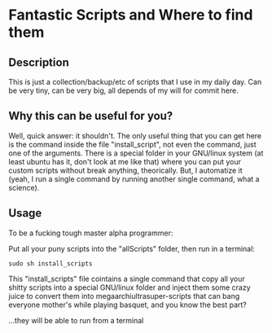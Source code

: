 # Fantastic Scripts and Where to find them

## Description

This is just a collection/backup/etc of scripts that I use in my daily day.
Can be very tiny, can be very big, all depends of my will for commit here.

## Why this can be useful for you?

Well, quick answer: it shouldn't. The only useful thing that you can get here is the command inside the file "install_script", not even the command, just one of the arguments.
There is a special folder in your GNU/linux system (at least ubuntu has it, don't look at me like that) where you can put your custom scripts without break anything, theorically.
But, I automatize it (yeah, I run a single command by running another single command, what a science). 

## Usage

To be a fucking tough master alpha programmer:

Put all your puny scripts into the "allScripts" folder, then run in a terminal:
	
`sudo sh install_scripts`

This "install_scripts" file cointains a single command that copy all your shitty scripts into a special GNU/linux folder and inject them some crazy juice to convert them into megaarchiultrasuper-scripts that can bang everyone mother's while playing basquet, and you know the best part?

...they will be able to run from a terminal 
